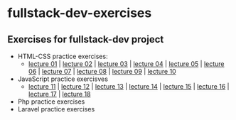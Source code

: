 # fullstack-dev-exercises

## Exercises for fullstack-dev project
- HTML-CSS practice exercises:
    - <a href="https://github.com/coachjanus/fullstack-dev-exercises/tree/main/lecture-01">lecture 01</a> | <a href="https://github.com/coachjanus/fullstack-dev-exercises/tree/main/lecture-02">lecture 02</a> | <a href="https://github.com/coachjanus/fullstack-dev-exercises/tree/main/lecture-03">lecture 03</a> | <a href="https://github.com/coachjanus/fullstack-dev-exercises/tree/main/lecture-04">lecture 04</a> | <a href="https://github.com/coachjanus/fullstack-dev-exercises/tree/main/lecture-05">lecture 05</a> | <a href="https://github.com/coachjanus/fullstack-dev-exercises/tree/main/lecture-06">lecture 06</a> | <a href="https://github.com/coachjanus/fullstack-dev-exercises/tree/main/lecture-07">lecture 07</a> | <a href="https://github.com/coachjanus/fullstack-dev-exercises/tree/main/lecture-08">lecture 08</a> | <a href="https://github.com/coachjanus/fullstack-dev-exercises/tree/main/lecture-09">lecture 09</a> | <a href="https://github.com/coachjanus/fullstack-dev-exercises/tree/main/lecture-10">lecture 10</a>
- JavaScript practice exercisves
    - <a href="https://github.com/coachjanus/fullstack-dev-exercises/tree/main/lecture-11">lecture 11</a> | <a href="https://github.com/coachjanus/fullstack-dev-exercises/tree/main/lecture-12">lecture 12</a> | <a href="https://github.com/coachjanus/fullstack-dev-exercises/tree/main/lecture-13">lecture 13</a> | <a href="https://github.com/coachjanus/fullstack-dev-exercises/tree/main/lecture-14">lecture 14</a> | <a href="https://github.com/coachjanus/fullstack-dev-exercises/tree/main/lecture-15">lecture 15</a> | <a href="https://github.com/coachjanus/fullstack-dev-exercises/tree/main/lecture-16">lecture 16</a> | <a href="https://github.com/coachjanus/fullstack-dev-exercises/tree/main/lecture-17">lecture 17</a> | <a href="https://github.com/coachjanus/fullstack-dev-exercises/tree/main/lecture-18">lecture 18</a>
- Php practice exercises
- Laravel practice exercises
